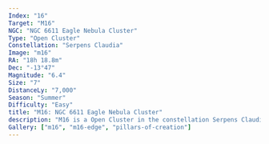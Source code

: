 ```yaml
---
Index: "16"
Target: "M16"
NGC: "NGC 6611 Eagle Nebula Cluster"
Type: "Open Cluster"
Constellation: "Serpens Claudia"
Image: "m16"
RA: "18h 18.8m"
Dec: "-13°47"
Magnitude: "6.4"
Size: "7"
DistanceLy: "7,000"
Season: "Summer"
Difficulty: "Easy"
title: "M16: NGC 6611 Eagle Nebula Cluster"
description: "M16 is a Open Cluster in the constellation Serpens Claudia."
Gallery: ["m16", "m16-edge", "pillars-of-creation"]
---
```

